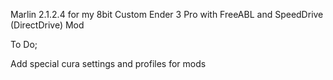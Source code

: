 Marlin 2.1.2.4 for my 8bit Custom Ender 3 Pro with FreeABL and SpeedDrive (DirectDrive) Mod

To Do;

Add special cura settings and profiles for mods